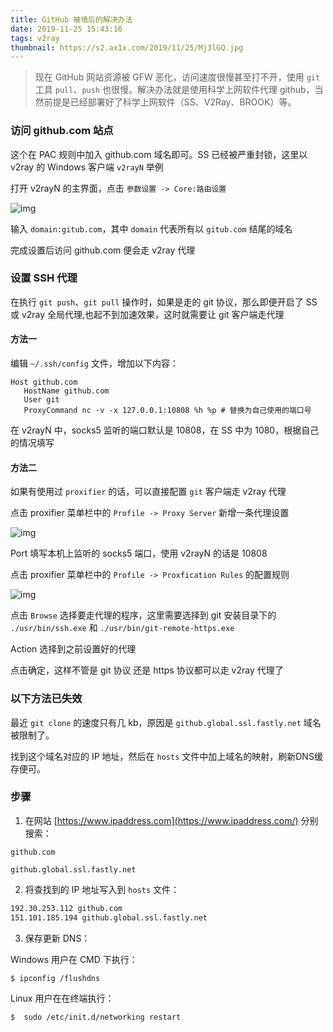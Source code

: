 ```yaml
---
title: GitHub 被墙后的解决办法
date: 2019-11-25 15:43:16
tags: v2ray
thumbnail: https://s2.ax1x.com/2019/11/25/Mj3lGQ.jpg
---
```


>  现在 GitHub 网站资源被 GFW 恶化，访问速度很慢甚至打不开，使用 `git` 工具 `pull`、`push` 也很慢。解决办法就是使用科学上网软件代理 github，当然前提是已经部署好了科学上网软件（SS、V2Ray、BROOK）等。

<!-- more -->

### 访问 github.com 站点

这个在 PAC 规则中加入 github.com 域名即可。SS 已经被严重封锁，这里以 v2ray 的 Windows 客户端 `v2rayN` 举例

打开 v2rayN 的主界面，点击 `参数设置 -> Core:路由设置`

![img](https://s2.ax1x.com/2019/11/25/MjiZkV.jpg)

输入 `domain:gitub.com`，其中 `domain` 代表所有以 `gitub.com` 结尾的域名

完成设置后访问 github.com 便会走 v2ray 代理

### 设置 SSH 代理

在执行 `git push`、`git pull` 操作时，如果是走的 git 协议，那么即便开启了 SS 或 v2ray 全局代理,也起不到加速效果，这时就需要让 git 客户端走代理

#### 方法一

编辑 `~/.ssh/config` 文件，增加以下内容：

```
Host github.com
   HostName github.com
   User git
   ProxyCommand nc -v -x 127.0.0.1:10808 %h %p # 替换为自己使用的端口号
```

在 v2rayN 中，socks5 监听的端口默认是 10808，在 SS 中为 1080，根据自己的情况填写

#### 方法二

如果有使用过 `proxifier` 的话，可以直接配置 `git` 客户端走 v2ray 代理

点击 proxifier 菜单栏中的 `Profile -> Proxy Server` 新增一条代理设置

![img](https://s2.ax1x.com/2019/11/25/MjAZkt.jpg)

Port 填写本机上监听的 socks5 端口，使用 v2rayN 的话是 10808

点击 proxifier 菜单栏中的 `Profile -> Proxfication Rules` 的配置规则

![img](https://s2.ax1x.com/2019/11/25/MjknsJ.jpg)

点击 `Browse` 选择要走代理的程序，这里需要选择到 git 安装目录下的 `./usr/bin/ssh.exe` 和 `./usr/bin/git-remote-https.exe` 

Action 选择到之前设置好的代理

点击确定，这样不管是 git 协议 还是 https 协议都可以走 v2ray 代理了



### 以下方法已失效

最近 `git clone` 的速度只有几 kb，原因是 `github.global.ssl.fastly.net` 域名被限制了。

找到这个域名对应的 IP 地址，然后在 `hosts` 文件中加上域名的映射，刷新DNS缓存便可。

### 步骤

1. 在网站 [https://www.ipaddress.com](https://www.ipaddress.com/) 分别搜索：

```
github.com

github.global.ssl.fastly.net
```

2. 将查找到的 IP 地址写入到 `hosts` 文件：

```bash
192.30.253.112 github.com
151.101.185.194 github.global.ssl.fastly.net
```

3. 保存更新 DNS：

Windows 用户在 CMD 下执行： 

```bash
$ ipconfig /flushdns
```

Linux 用户在在终端执行：

```bash
$  sudo /etc/init.d/networking restart
```
